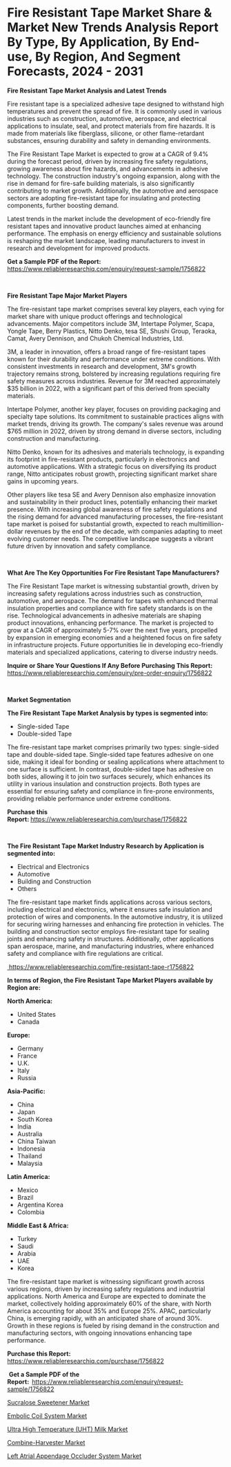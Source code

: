 <p><h1>Fire Resistant Tape Market Share & Market New Trends Analysis Report By Type, By Application, By End-use, By Region, And Segment Forecasts, 2024 - 2031</h1></p><p><strong>Fire Resistant Tape Market Analysis and Latest Trends</strong></p>
<p><p>Fire resistant tape is a specialized adhesive tape designed to withstand high temperatures and prevent the spread of fire. It is commonly used in various industries such as construction, automotive, aerospace, and electrical applications to insulate, seal, and protect materials from fire hazards. It is made from materials like fiberglass, silicone, or other flame-retardant substances, ensuring durability and safety in demanding environments.</p><p>The Fire Resistant Tape Market is expected to grow at a CAGR of 9.4% during the forecast period, driven by increasing fire safety regulations, growing awareness about fire hazards, and advancements in adhesive technology. The construction industry's ongoing expansion, along with the rise in demand for fire-safe building materials, is also significantly contributing to market growth. Additionally, the automotive and aerospace sectors are adopting fire-resistant tape for insulating and protecting components, further boosting demand. </p><p>Latest trends in the market include the development of eco-friendly fire resistant tapes and innovative product launches aimed at enhancing performance. The emphasis on energy efficiency and sustainable solutions is reshaping the market landscape, leading manufacturers to invest in research and development for improved products.</p></p>
<p><strong>Get a Sample PDF of the Report:&nbsp;</strong> <a href="https://www.reliableresearchiq.com/enquiry/request-sample/1756822?utm_campaign=120&utm_medium=2&utm_source=Github&utm_content=ia&utm_term=09112024&utm_id=fire-resistant-tape">https://www.reliableresearchiq.com/enquiry/request-sample/1756822</a></p>
<p>&nbsp;</p>
<p><strong>Fire Resistant Tape Major Market Players</strong></p>
<p><p>The fire-resistant tape market comprises several key players, each vying for market share with unique product offerings and technological advancements. Major competitors include 3M, Intertape Polymer, Scapa, Yongle Tape, Berry Plastics, Nitto Denko, tesa SE, Shushi Group, Teraoka, Camat, Avery Dennison, and Chukoh Chemical Industries, Ltd.</p><p>3M, a leader in innovation, offers a broad range of fire-resistant tapes known for their durability and performance under extreme conditions. With consistent investments in research and development, 3M's growth trajectory remains strong, bolstered by increasing regulations requiring fire safety measures across industries. Revenue for 3M reached approximately $35 billion in 2022, with a significant part of this derived from specialty materials.</p><p>Intertape Polymer, another key player, focuses on providing packaging and specialty tape solutions. Its commitment to sustainable practices aligns with market trends, driving its growth. The company's sales revenue was around $765 million in 2022, driven by strong demand in diverse sectors, including construction and manufacturing.</p><p>Nitto Denko, known for its adhesives and materials technology, is expanding its footprint in fire-resistant products, particularly in electronics and automotive applications. With a strategic focus on diversifying its product range, Nitto anticipates robust growth, projecting significant market share gains in upcoming years.</p><p>Other players like tesa SE and Avery Dennison also emphasize innovation and sustainability in their product lines, potentially enhancing their market presence. With increasing global awareness of fire safety regulations and the rising demand for advanced manufacturing processes, the fire-resistant tape market is poised for substantial growth, expected to reach multimillion-dollar revenues by the end of the decade, with companies adapting to meet evolving customer needs. The competitive landscape suggests a vibrant future driven by innovation and safety compliance.</p></p>
<p>&nbsp;</p>
<p><strong>What Are The Key Opportunities For Fire Resistant Tape Manufacturers?</strong></p>
<p><p>The Fire Resistant Tape market is witnessing substantial growth, driven by increasing safety regulations across industries such as construction, automotive, and aerospace. The demand for tapes with enhanced thermal insulation properties and compliance with fire safety standards is on the rise. Technological advancements in adhesive materials are shaping product innovations, enhancing performance. The market is projected to grow at a CAGR of approximately 5-7% over the next five years, propelled by expansion in emerging economies and a heightened focus on fire safety in infrastructure projects. Future opportunities lie in developing eco-friendly materials and specialized applications, catering to diverse industry needs.</p></p>
<p><strong>Inquire or Share Your Questions If Any Before Purchasing This Report:</strong> <a href="https://www.reliableresearchiq.com/enquiry/pre-order-enquiry/1756822?utm_campaign=120&utm_medium=2&utm_source=Github&utm_content=ia&utm_term=09112024&utm_id=fire-resistant-tape">https://www.reliableresearchiq.com/enquiry/pre-order-enquiry/1756822</a></p>
<p>&nbsp;</p>
<p><strong>Market Segmentation</strong></p>
<p><strong>The Fire Resistant Tape Market Analysis by types is segmented into:</strong></p>
<p><ul><li>Single-sided Tape</li><li>Double-sided Tape</li></ul></p>
<p><p>The fire-resistant tape market comprises primarily two types: single-sided tape and double-sided tape. Single-sided tape features adhesive on one side, making it ideal for bonding or sealing applications where attachment to one surface is sufficient. In contrast, double-sided tape has adhesive on both sides, allowing it to join two surfaces securely, which enhances its utility in various insulation and construction projects. Both types are essential for ensuring safety and compliance in fire-prone environments, providing reliable performance under extreme conditions.</p></p>
<p><strong>Purchase this Report:&nbsp;</strong><a href="https://www.reliableresearchiq.com/purchase/1756822?utm_campaign=120&utm_medium=2&utm_source=Github&utm_content=ia&utm_term=09112024&utm_id=fire-resistant-tape">https://www.reliableresearchiq.com/purchase/1756822</a></p>
<p>&nbsp;</p>
<p><strong>The Fire Resistant Tape Market Industry Research by Application is segmented into:</strong></p>
<p><ul><li>Electrical and Electronics</li><li>Automotive</li><li>Building and Construction</li><li>Others</li></ul></p>
<p><p>The fire-resistant tape market finds applications across various sectors, including electrical and electronics, where it ensures safe insulation and protection of wires and components. In the automotive industry, it is utilized for securing wiring harnesses and enhancing fire protection in vehicles. The building and construction sector employs fire-resistant tape for sealing joints and enhancing safety in structures. Additionally, other applications span aerospace, marine, and manufacturing industries, where enhanced safety and compliance with fire regulations are critical.</p></p>
<p><a href="https://www.reliableresearchiq.com/fire-resistant-tape-r1756822?utm_campaign=120&utm_medium=2&utm_source=Github&utm_content=ia&utm_term=09112024&utm_id=fire-resistant-tape">&nbsp;https://www.reliableresearchiq.com/fire-resistant-tape-r1756822</a></p>
<p><strong>In terms of Region, the Fire Resistant Tape Market Players available by Region are:</strong></p>
<p>
    <p> <strong> North America: </strong>
        <ul>
            <li>United States</li>
            <li>Canada</li>
        </ul>
        </p> 
    <p> <strong> Europe: </strong>
        <ul>
            <li>Germany</li>
            <li>France</li>
            <li>U.K.</li>
            <li>Italy</li>
            <li>Russia</li>
        </ul>
        </p> 
    <p> <strong> Asia-Pacific: </strong>
        <ul>
            <li>China</li>
            <li>Japan</li>
            <li>South Korea</li>
            <li>India</li>
            <li>Australia</li>
            <li>China Taiwan</li>
            <li>Indonesia</li>
            <li>Thailand</li>
            <li>Malaysia</li>
        </ul>
        </p> 
    <p> <strong> Latin America: </strong>
        <ul>
            <li>Mexico</li>
            <li>Brazil</li>
            <li>Argentina Korea</li>
            <li>Colombia</li>
        </ul>
        </p> 
    <p> <strong> Middle East & Africa: </strong>
        <ul>
            <li>Turkey</li>
            <li>Saudi</li>
            <li>Arabia</li>
            <li>UAE</li>
            <li>Korea</li>
        </ul>
    </p>
    </p>
<p><p>The fire-resistant tape market is witnessing significant growth across various regions, driven by increasing safety regulations and industrial applications. North America and Europe are expected to dominate the market, collectively holding approximately 60% of the share, with North America accounting for about 35% and Europe 25%. APAC, particularly China, is emerging rapidly, with an anticipated share of around 30%. Growth in these regions is fueled by rising demand in the construction and manufacturing sectors, with ongoing innovations enhancing tape performance.</p></p>
<p><strong>Purchase this Report: </strong><a href="https://www.reliableresearchiq.com/purchase/1756822?utm_campaign=120&utm_medium=2&utm_source=Github&utm_content=ia&utm_term=09112024&utm_id=fire-resistant-tape">https://www.reliableresearchiq.com/purchase/1756822</a></p>
<p>&nbsp;<strong>Get a Sample PDF of the Report:&nbsp;&nbsp;</strong><a href="https://www.reliableresearchiq.com/enquiry/request-sample/1756822?utm_campaign=120&utm_medium=2&utm_source=Github&utm_content=ia&utm_term=09112024&utm_id=fire-resistant-tape">https://www.reliableresearchiq.com/enquiry/request-sample/1756822</a></p>
<p><strong></strong></p>
<p><p><a href="https://github.com/bramarquesw0f/Market-Research-Report-List-1/blob/main/sucralose-sweetener-market.md?utm_campaign=120&utm_medium=2&utm_source=Github&utm_content=ia&utm_term=09112024&utm_id=fire-resistant-tape">Sucralose Sweetener Market</a></p><p><a href="https://issuu.com/reportprime-2/docs/embolic-coil-system-market-size-203_a9c4d120d18699?utm_campaign=120&utm_medium=2&utm_source=Github&utm_content=ia&utm_term=09112024&utm_id=fire-resistant-tape">Embolic Coil System Market</a></p><p><a href="https://www.linkedin.com/pulse/ultra-high-temperature-uht-milk-market-revolution-size-share-emerging-savzc?utm_campaign=120&utm_medium=2&utm_source=Github&utm_content=ia&utm_term=09112024&utm_id=fire-resistant-tape">Ultra High Temperature (UHT) Milk Market</a></p><p><a href="https://www.linkedin.com/pulse/global-combine-harvester-market-trends-insights-growth-opportunities-cdeic?utm_campaign=120&utm_medium=2&utm_source=Github&utm_content=ia&utm_term=09112024&utm_id=fire-resistant-tape">Combine-Harvester Market</a></p><p><a href="https://issuu.com/reportprime-2/docs/left-atrial-appendage-occluder-syst_a27613bb3103fe?utm_campaign=120&utm_medium=2&utm_source=Github&utm_content=ia&utm_term=09112024&utm_id=fire-resistant-tape">Left Atrial Appendage Occluder System Market</a></p></p>